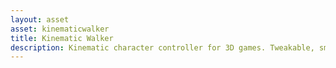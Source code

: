 ```yaml
---
layout: asset
asset: kinematicwalker
title: Kinematic Walker
description: Kinematic character controller for 3D games. Tweakable, smooth and functional.
---
```

